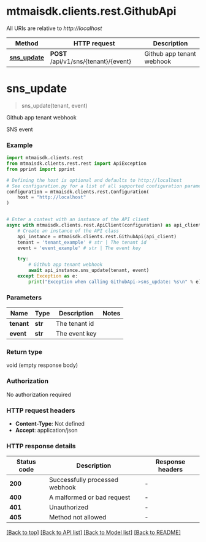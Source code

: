 # mtmaisdk.clients.rest.GithubApi

All URIs are relative to *http://localhost*

Method | HTTP request | Description
------------- | ------------- | -------------
[**sns_update**](GithubApi.md#sns_update) | **POST** /api/v1/sns/{tenant}/{event} | Github app tenant webhook


# **sns_update**
> sns_update(tenant, event)

Github app tenant webhook

SNS event

### Example


```python
import mtmaisdk.clients.rest
from mtmaisdk.clients.rest.rest import ApiException
from pprint import pprint

# Defining the host is optional and defaults to http://localhost
# See configuration.py for a list of all supported configuration parameters.
configuration = mtmaisdk.clients.rest.Configuration(
    host = "http://localhost"
)


# Enter a context with an instance of the API client
async with mtmaisdk.clients.rest.ApiClient(configuration) as api_client:
    # Create an instance of the API class
    api_instance = mtmaisdk.clients.rest.GithubApi(api_client)
    tenant = 'tenant_example' # str | The tenant id
    event = 'event_example' # str | The event key

    try:
        # Github app tenant webhook
        await api_instance.sns_update(tenant, event)
    except Exception as e:
        print("Exception when calling GithubApi->sns_update: %s\n" % e)
```



### Parameters


Name | Type | Description  | Notes
------------- | ------------- | ------------- | -------------
 **tenant** | **str**| The tenant id | 
 **event** | **str**| The event key | 

### Return type

void (empty response body)

### Authorization

No authorization required

### HTTP request headers

 - **Content-Type**: Not defined
 - **Accept**: application/json

### HTTP response details

| Status code | Description | Response headers |
|-------------|-------------|------------------|
**200** | Successfully processed webhook |  -  |
**400** | A malformed or bad request |  -  |
**401** | Unauthorized |  -  |
**405** | Method not allowed |  -  |

[[Back to top]](#) [[Back to API list]](../README.md#documentation-for-api-endpoints) [[Back to Model list]](../README.md#documentation-for-models) [[Back to README]](../README.md)

